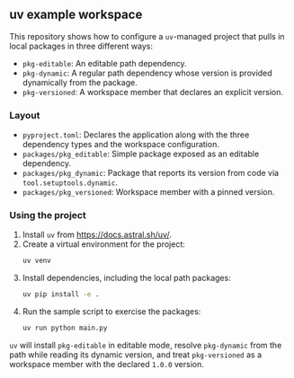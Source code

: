 ## uv example workspace

This repository shows how to configure a `uv`-managed project that pulls in local packages in three different ways:

- `pkg-editable`: An editable path dependency.
- `pkg-dynamic`: A regular path dependency whose version is provided dynamically from the package.
- `pkg-versioned`: A workspace member that declares an explicit version.

### Layout

- `pyproject.toml`: Declares the application along with the three dependency types and the workspace configuration.
- `packages/pkg_editable`: Simple package exposed as an editable dependency.
- `packages/pkg_dynamic`: Package that reports its version from code via `tool.setuptools.dynamic`.
- `packages/pkg_versioned`: Workspace member with a pinned version.

### Using the project

1. Install `uv` from https://docs.astral.sh/uv/.
2. Create a virtual environment for the project:
   ```bash
   uv venv
   ```
3. Install dependencies, including the local path packages:
   ```bash
   uv pip install -e .
   ```
4. Run the sample script to exercise the packages:
   ```bash
   uv run python main.py
   ```

`uv` will install `pkg-editable` in editable mode, resolve `pkg-dynamic` from the path while reading its dynamic version, and treat `pkg-versioned` as a workspace member with the declared `1.0.0` version.
